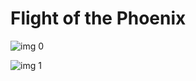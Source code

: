 # Flight of the Phoenix

![img 0](https://i.imgur.com/slV4a9E.jpg)

![img 1](https://i.imgur.com/6i5NRj8.jpg)

